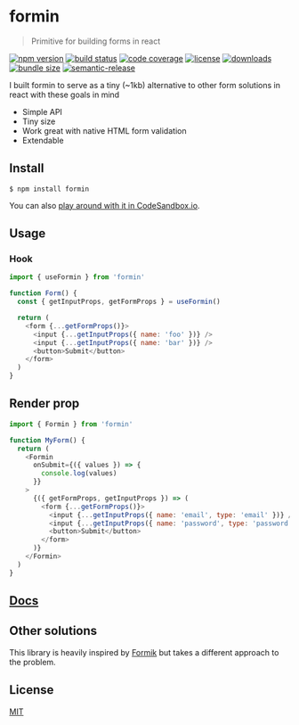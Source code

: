 # formin

> Primitive for building forms in react

[![npm version](https://badgen.net/npm/v/formin)](https://www.npmjs.com/package/formin)
[![build status](https://badgen.net/travis/alexandernanberg/formin)](https://travis-ci.org/alexandernanberg/formin)
[![code coverage](https://badgen.net/codecov/c/github/alexandernanberg/formin)](https://codecov.io/gh/alexandernanberg/formin)
[![license](https://badgen.net/npm/license/formin)](https://www.npmjs.com/package/formin)
[![downloads](https://badgen.net/npm/dm/formin)](https://www.npmjs.com/package/formin)
[![bundle size](https://badgen.net/bundlephobia/minzip/formin)](https://bundlephobia.com/result?p=formin)
[![semantic-release](https://badgen.net/badge/%F0%9F%93%A6%F0%9F%9A%80/semantic%20release/e10079)](https://github.com/semantic-release/semantic-release)

I built formin to serve as a tiny (~1kb) alternative to other form solutions in react with these goals in mind

- Simple API
- Tiny size
- Work great with native HTML form validation
- Extendable

## Install

```
$ npm install formin
```

You can also [play around with it in CodeSandbox.io](https://codesandbox.io/s/mj1jr59nxp).

## Usage

### Hook

```js
import { useFormin } from 'formin'

function Form() {
  const { getInputProps, getFormProps } = useFormin()

  return (
    <form {...getFormProps()}>
      <input {...getInputProps({ name: 'foo' })} />
      <input {...getInputProps({ name: 'bar' })} />
      <button>Submit</button>
    </form>
  )
}
```

## Render prop

```js
import { Formin } from 'formin'

function MyForm() {
  return (
    <Formin
      onSubmit={({ values }) => {
        console.log(values)
      }}
    >
      {({ getFormProps, getInputProps }) => (
        <form {...getFormProps()}>
          <input {...getInputProps({ name: 'email', type: 'email' })} />
          <input {...getInputProps({ name: 'password', type: 'password' })} />
          <button>Submit</button>
        </form>
      )}
    </Formin>
  )
}
```

## [Docs](https://formin.netlify.com/)

## Other solutions

This library is heavily inspired by [Formik](https://github.com/jaredpalmer/formik) but takes a different approach to the problem.

## License

[MIT](./license)
